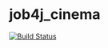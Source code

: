 # job4j_cinema
[![Build Status](https://www.travis-ci.com/KirillReal/job4j_cinema.svg?branch=master)](https://www.travis-ci.com/github/KirillReal/job4j_cinema)